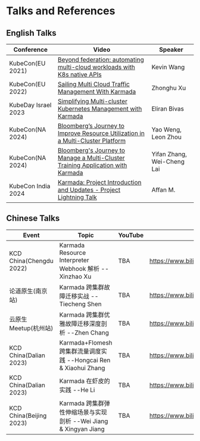 # Talks and References

## English Talks

| Conference          | Video                                                                                                                          | Speaker                    |
|---------------------|--------------------------------------------------------------------------------------------------------------------------------|----------------------------|
| KubeCon(EU 2021)    | [Beyond federation: automating multi-cloud workloads with K8s native APIs](https://www.youtube.com/watch?v=LJJoaGszBVk)        | Kevin Wang                 |
| KubeCon(EU 2022)    | [Sailing Multi Cloud Traffic Management With Karmada](https://www.youtube.com/watch?v=rzFbxeZQHWI)                             | Zhonghu Xu                 |
| KubeDay Israel 2023 | [Simplifying Multi-cluster Kubernetes Management with Karmada ](https://www.youtube.com/watch?v=WCrIhRNBZ9I)                   | Eliran Bivas               |
| KubeCon(NA 2024)    | [Bloomberg’s Journey to Improve Resource Utilization in a Multi-Cluster Platform](https://www.youtube.com/watch?v=lMtCSaHI9Uk) | Yao Weng, Leon Zhou        |
| KubeCon(NA 2024)    | [Bloomberg's Journey to Manage a Multi-Cluster Training Application with Karmada](https://www.youtube.com/watch?v=PmaiEKpM1-Q) | Yifan Zhang, Wei-Cheng Lai |
| KubeCon India 2024  | [Karmada: Project Introduction and Updates - Project Lightning Talk](https://www.youtube.com/watch?v=s8VmWBRAb7o)              | Affan M.                   | 

## Chinese Talks

| Event                   | Topic                                                   | YouTube | Bilibili                                     |
|-------------------------|---------------------------------------------------------|---------|----------------------------------------------|
| KCD China(Chengdu 2022) | Karmada Resource Interpreter Webhook 解析 --Xinzhao Xu    | TBA     | https://www.bilibili.com/video/BV1qW4y1p7iS/ |
| 论道原生(南京站)               | Karmada 跨集群故障迁移实战 --Tiecheng Shen                       | TBA     | https://www.bilibili.com/video/BV1QP4y1f7Jp/ |
| 云原生 Meetup(杭州站)         | Karmada 跨集群优雅故障迁移深度剖析 --Zhen Chang                      | TBA     | https://www.bilibili.com/video/BV1iY4y1u7TQ/ |
| KCD China(Dalian 2023)  | Karmada+Flomesh 跨集群流量调度实践 --Hongcai Ren & Xiaohui Zhang | TBA     | https://www.bilibili.com/video/BV1zg4y177AC/ |
| KCD China(Dalian 2023)  | Karmada 在虾皮的实践 --He Li                                  | TBA     | https://www.bilibili.com/video/BV1A24y1F7Jv/ |
| KCD China(Beijing 2023) | Karmada 跨集群弹性伸缩场景与实现剖析 --Wei Jiang & Xingyan Jiang      | TBA     | https://www.bilibili.com/video/BV1yM4y1n73u/ |
